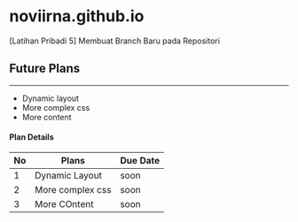 # noviirna.github.io
  [Latihan Pribadi 5] Membuat Branch Baru pada Repositori


## Future Plans
----------------------
* Dynamic layout
* More complex css
* More content

#### Plan Details

|No   | Plans  | Due Date  |
|---|---|---|
| 1  | Dynamic Layout | soon  |
| 2  | More complex css |  soon |
| 3  |  More COntent |  soon |
 
